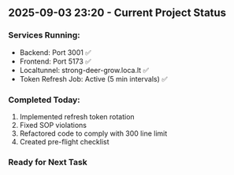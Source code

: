 ## 2025-09-03 23:20 - Current Project Status

### Services Running:
- Backend: Port 3001 ✅
- Frontend: Port 5173 ✅  
- Localtunnel: strong-deer-grow.loca.lt ✅
- Token Refresh Job: Active (5 min intervals) ✅

### Completed Today:
1. Implemented refresh token rotation
2. Fixed SOP violations
3. Refactored code to comply with 300 line limit
4. Created pre-flight checklist

### Ready for Next Task
